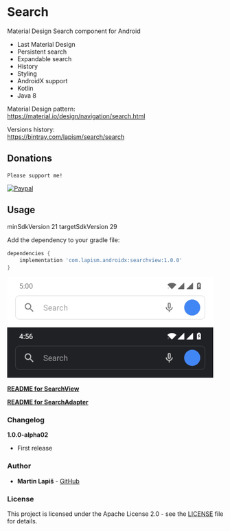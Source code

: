# Search
Material Design Search component for Android

 - Last Material Design
 - Persistent search
 - Expandable search
 - History
 - Styling
 - AndroidX support
 - Kotlin
 - Java 8

Material Design pattern:  
https://material.io/design/navigation/search.html  

Versions history:  
https://bintray.com/lapism/search/search

## Donations

`Please support me!`

<a href="https://www.paypal.me/lapism">
  <img alt="Paypal"
       src="https://github.com/lapism/Search/blob/master/images/donate.png" />
</a>

## Usage
minSdkVersion 21
targetSdkVersion 29

Add the dependency to your gradle file:
```groovy
dependencies {
    implementation 'com.lapism.androidx:searchview:1.0.0'
}
```

![Search](https://github.com/lapism/Search/blob/master/images/search.png)

**[README for SearchView](https://github.com/lapism/Search/blob/master/README_SearchView.md)**

**[README for SearchAdapter](https://github.com/lapism/Search/blob/master/README_SearchAdapter.md)**

### Changelog
**1.0.0-alpha02**
- First release

### Author

* **Martin Lapiš** - [GitHub](https://github.com/lapism)

### License

This project is licensed under the Apache License 2.0 - see the [LICENSE](https://github.com/lapism/Search/blob/searchview/LICENSE) file for details.
